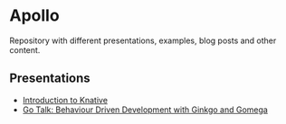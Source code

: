 # Apollo

Repository with different presentations, examples, blog posts and other content.

## Presentations
* [Introduction to Knative](introduction-to-knative)
* [Go Talk: Behaviour Driven Development with Ginkgo and
  Gomega](bdd-with-ginkgo-and-gomega)
